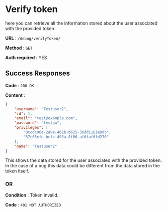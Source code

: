 # Verify token

here you can retrieve all the information stored about the user associated with the provided token

**URL** : `/debug/verifyToken/`

**Method** : `GET`

**Auth required** : YES

## Success Responses

**Code** : `200 OK`

**Content** :  
```json  
{
	"username": "Testuser2",
	"id": 1,
	"email": "test@example.com",
	"password": "testpw",
	"privileges": [
		"8ccdc96e-2a9a-462b-b625-36dd1181a9db",
		"57c65efe-bcfe-493a-8f06-af0faf6fd276"
	],
	"name": "Testuser2"
}
```

This shows the data stored for the user associated with the provided token.
In the case of a bug this data could be different from the data stored in the token itself.

### OR

**Condition** : Token invalid.

**Code** : `401 NOT AUTHORIZED`

